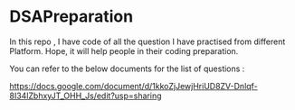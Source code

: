# DSAPreparation
In this repo , I have code of all the question I have practised from different Platform. Hope, it will help people in their  coding preparation.

You can refer to the below documents for the list of questions :

https://docs.google.com/document/d/1kkoZjJewjHriUD8ZV-Dnlqf-8I34lZbhxyJT_OHH_Js/edit?usp=sharing

